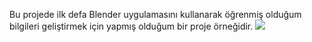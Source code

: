 Bu projede ilk defa Blender uygulamasını kullanarak öğrenmiş olduğum bilgileri geliştirmek için yapmış olduğum bir proje örneğidir.
<img src="https://drive.google.com/file/d/1oc4NJPhIy3-1D4XfKOnpy8lnoe6tL77e/view?usp=sharing"/>
